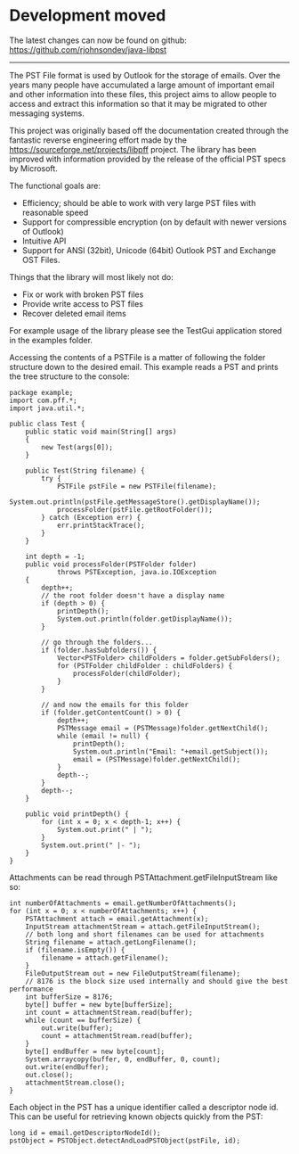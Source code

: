 # Development moved #

The latest changes can now be found on github: https://github.com/rjohnsondev/java-libpst


---


The PST File format is used by Outlook for the storage of emails.  Over the years many people have accumulated a large amount of important email and other information into these files, this project aims to allow people to access and extract this information so that it may be migrated to other messaging systems.

This project was originally based off the documentation created through the fantastic reverse engineering effort made by the https://sourceforge.net/projects/libpff project.  The library has been improved with information provided by the release of the official PST specs by Microsoft.

The functional goals are:
  * Efficiency; should be able to work with very large PST files with reasonable speed
  * Support for compressible encryption (on by default with newer versions of Outlook)
  * Intuitive API
  * Support for ANSI (32bit), Unicode (64bit) Outlook PST and Exchange OST Files.

Things that the library will most likely not do:
  * Fix or work with broken PST files
  * Provide write access to PST files
  * Recover deleted email items

For example usage of the library please see the TestGui application stored in the examples folder.

Accessing the contents of a PSTFile is a matter of following the folder structure down to the desired email.  This example reads a PST and prints the tree structure to the console:

```
package example;
import com.pff.*;
import java.util.*;

public class Test {
	public static void main(String[] args)
	{
		new Test(args[0]);
	}

	public Test(String filename) {
		try {
			PSTFile pstFile = new PSTFile(filename);
			System.out.println(pstFile.getMessageStore().getDisplayName());
			processFolder(pstFile.getRootFolder());
		} catch (Exception err) {
			err.printStackTrace();
		}
	}

	int depth = -1;
	public void processFolder(PSTFolder folder)
			throws PSTException, java.io.IOException
	{
		depth++;
		// the root folder doesn't have a display name
		if (depth > 0) {
			printDepth();
			System.out.println(folder.getDisplayName());
		}

		// go through the folders...
		if (folder.hasSubfolders()) {
			Vector<PSTFolder> childFolders = folder.getSubFolders();
			for (PSTFolder childFolder : childFolders) {
				processFolder(childFolder);
			}
		}

		// and now the emails for this folder
		if (folder.getContentCount() > 0) {
			depth++;
			PSTMessage email = (PSTMessage)folder.getNextChild();
			while (email != null) {
				printDepth();
				System.out.println("Email: "+email.getSubject());
				email = (PSTMessage)folder.getNextChild();
			}
			depth--;
		}
		depth--;
	}

	public void printDepth() {
		for (int x = 0; x < depth-1; x++) {
			System.out.print(" | ");
		}
		System.out.print(" |- ");
	}
}
```

Attachments can be read through PSTAttachment.getFileInputStream like so:

```
int numberOfAttachments = email.getNumberOfAttachments();
for (int x = 0; x < numberOfAttachments; x++) {
	PSTAttachment attach = email.getAttachment(x);
	InputStream attachmentStream = attach.getFileInputStream();
	// both long and short filenames can be used for attachments
	String filename = attach.getLongFilename();
	if (filename.isEmpty()) {
		filename = attach.getFilename();
	}
	FileOutputStream out = new FileOutputStream(filename);
	// 8176 is the block size used internally and should give the best performance
	int bufferSize = 8176;
	byte[] buffer = new byte[bufferSize];
	int count = attachmentStream.read(buffer);
	while (count == bufferSize) {
		out.write(buffer);
		count = attachmentStream.read(buffer);
	}
	byte[] endBuffer = new byte[count];
	System.arraycopy(buffer, 0, endBuffer, 0, count);
	out.write(endBuffer);
	out.close();
	attachmentStream.close();
}
```

Each object in the PST has a unique identifier called a descriptor node id.  This can be useful for retrieving known objects quickly from the PST:
```
long id = email.getDescriptorNodeId();
pstObject = PSTObject.detectAndLoadPSTObject(pstFile, id);
```
